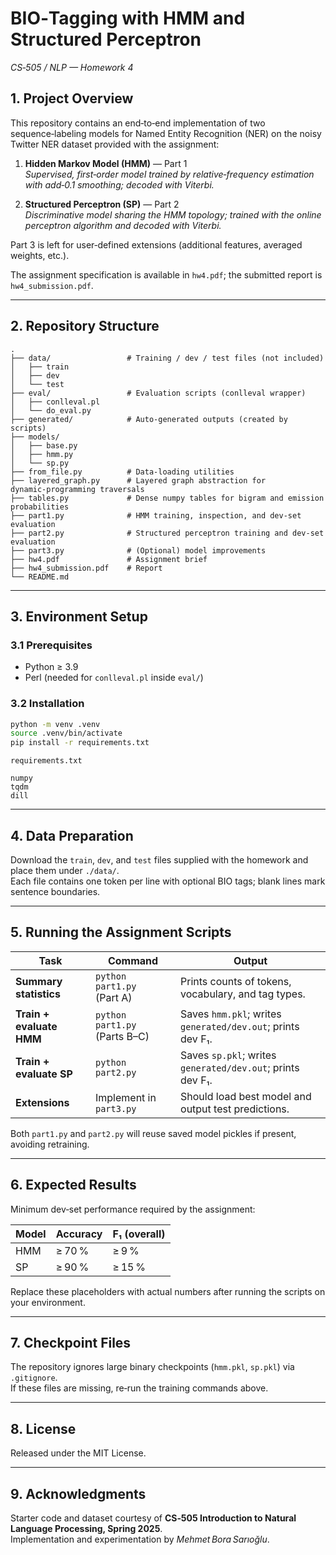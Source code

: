 # BIO‑Tagging with HMM and Structured Perceptron  
*CS‑505 / NLP — Homework 4*

## 1. Project Overview
This repository contains an end‑to‑end implementation of two sequence‑labeling models for Named Entity Recognition (NER) on the noisy Twitter NER dataset provided with the assignment:

1. **Hidden Markov Model (HMM)** — Part 1  
   *Supervised, first‑order model trained by relative‑frequency estimation with add‑0.1 smoothing; decoded with Viterbi.*

2. **Structured Perceptron (SP)** — Part 2  
   *Discriminative model sharing the HMM topology; trained with the online perceptron algorithm and decoded with Viterbi.*

Part 3 is left for user‑defined extensions (additional features, averaged weights, etc.).

The assignment specification is available in `hw4.pdf`; the submitted report is `hw4_submission.pdf`.

---

## 2. Repository Structure
```
.
├── data/                 # Training / dev / test files (not included)
│   ├── train
│   ├── dev
│   └── test
├── eval/                 # Evaluation scripts (conlleval wrapper)
│   ├── conlleval.pl
│   └── do_eval.py
├── generated/            # Auto‑generated outputs (created by scripts)
├── models/
│   ├── base.py
│   ├── hmm.py
│   └── sp.py
├── from_file.py          # Data‑loading utilities
├── layered_graph.py      # Layered graph abstraction for dynamic‑programming traversals
├── tables.py             # Dense numpy tables for bigram and emission probabilities
├── part1.py              # HMM training, inspection, and dev‑set evaluation
├── part2.py              # Structured perceptron training and dev‑set evaluation
├── part3.py              # (Optional) model improvements
├── hw4.pdf               # Assignment brief
├── hw4_submission.pdf    # Report
└── README.md
```

---

## 3. Environment Setup
### 3.1 Prerequisites
* Python ≥ 3.9
* Perl (needed for `conlleval.pl` inside `eval/`)

### 3.2 Installation
```bash
python -m venv .venv
source .venv/bin/activate
pip install -r requirements.txt
```

`requirements.txt`
```
numpy
tqdm
dill
```

---

## 4. Data Preparation
Download the `train`, `dev`, and `test` files supplied with the homework and place them under `./data/`.  
Each file contains one token per line with optional BIO tags; blank lines mark sentence boundaries.

---

## 5. Running the Assignment Scripts
| Task | Command | Output |
|------|---------|--------|
| **Summary statistics** | `python part1.py` (Part A) | Prints counts of tokens, vocabulary, and tag types. |
| **Train + evaluate HMM** | `python part1.py` (Parts B–C) | Saves `hmm.pkl`; writes `generated/dev.out`; prints dev F₁. |
| **Train + evaluate SP** | `python part2.py` | Saves `sp.pkl`; writes `generated/dev.out`; prints dev F₁. |
| **Extensions** | Implement in `part3.py` | Should load best model and output test predictions. |

Both `part1.py` and `part2.py` will reuse saved model pickles if present, avoiding retraining.

---

## 6. Expected Results
Minimum dev‑set performance required by the assignment:

| Model | Accuracy | F₁ (overall) |
|-------|----------|--------------|
| HMM   | ≥ 70 %   | ≥ 9 % |
| SP    | ≥ 90 %   | ≥ 15 % |

Replace these placeholders with actual numbers after running the scripts on your environment.

---

## 7. Checkpoint Files
The repository ignores large binary checkpoints (`hmm.pkl`, `sp.pkl`) via `.gitignore`.  
If these files are missing, re‑run the training commands above.

---

## 8. License
Released under the MIT License.

---

## 9. Acknowledgments
Starter code and dataset courtesy of **CS‑505 Introduction to Natural Language Processing, Spring 2025**.  
Implementation and experimentation by *Mehmet Bora Sarıoğlu*.
